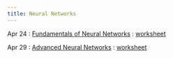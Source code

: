 ```yaml
---
title: Neural Networks
---
```


Apr 24 
: [Fundamentals of Neural Networks](https://github.com/gallettilance/Data-Science-Fundamentals/raw/main/lecture_23/23_Neural_Networks.pdf) 
  : [worksheet](https://github.com/gallettilance/Data-Science-Fundamentals/blob/main/lecture_23/worksheet_23.ipynb) 

Apr 29
: [Advanced Neural Networks](https://github.com/gallettilance/Data-Science-Fundamentals/raw/main/lecture_24/24_Neural_Networks.pdf) 
  : [worksheet](https://github.com/gallettilance/Data-Science-Fundamentals/blob/main/lecture_24/worksheet_24.ipynb) 

